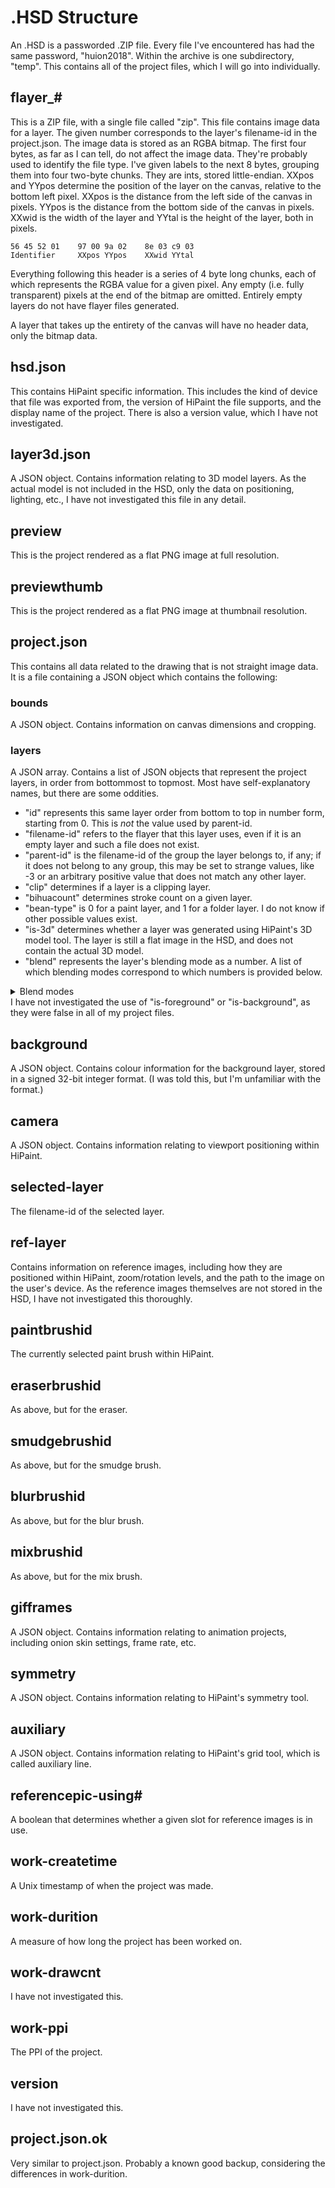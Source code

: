 # .HSD Structure
An .HSD is a passworded .ZIP file. Every file I've encountered has had the same password, "huion2018". Within the archive is one subdirectory, "temp". This contains all of the project files, which I will go into individually.

## flayer_#
This is a ZIP file, with a single file called "zip". This file contains image data for a layer. The given number corresponds to the layer's filename-id in the project.json.
The image data is stored as an RGBA bitmap. The first four bytes, as far as I can tell, do not affect the image data. They're probably used to identify the file type.
I've given labels to the next 8 bytes, grouping them into four two-byte chunks. They are ints, stored little-endian. XXpos and YYpos determine the position of the layer on the canvas, relative to the bottom left pixel. XXpos is the distance from the left side of the canvas in pixels. YYpos is the distance from the bottom side of the canvas in pixels. XXwid is the width of the layer and YYtal is the height of the layer, both in pixels.

`56 45 52 01    97 00 9a 02    8e 03 c9 03` <br />
`Identifier     XXpos YYpos    XXwid YYtal`

Everything following this header is a series of 4 byte long chunks, each of which represents the RGBA value for a given pixel. Any empty (i.e. fully transparent) pixels at the end of the bitmap are omitted. Entirely empty layers do not have flayer files generated.

A layer that takes up the entirety of the canvas will have no header data, only the bitmap data.

## hsd.json
This contains HiPaint specific information. This includes the kind of device that file was exported from, the version of HiPaint the file supports, and the display name of the project. There is also a version value, which I have not investigated.

## layer3d.json
A JSON object. Contains information relating to 3D model layers. As the actual model is not included in the HSD, only the data on positioning, lighting, etc., I have not investigated this file in any detail.

## preview
This is the project rendered as a flat PNG image at full resolution.

## previewthumb
This is the project rendered as a flat PNG image at thumbnail resolution.

## project.json
This contains all data related to the drawing that is not straight image data. It is a file containing a JSON object which contains the following:
### bounds
A JSON object. Contains information on canvas dimensions and cropping.
### layers
A JSON array. Contains a list of JSON objects that represent the project layers, in order from bottommost to topmost. Most have self-explanatory names, but there are some oddities. 
- "id" represents this same layer order from bottom to top in number form, starting from 0. This is *not* the value used by parent-id.
- "filename-id" refers to the flayer that this layer uses, even if it is an empty layer and such a file does not exist. 
- "parent-id" is the filename-id of the group the layer belongs to, if any; if it does not belong to any group, this may be set to strange values, like -3 or an arbitrary positive value that does not match any other layer. 
- "clip" determines if a layer is a clipping layer. 
- "bihuacount" determines stroke count on a given layer. 
- "bean-type" is 0 for a paint layer, and 1 for a folder layer. I do not know if other possible values exist.
- "is-3d" determines whether a layer was generated using HiPaint's 3D model tool. The layer is still a flat image in the HSD, and does not contain the actual 3D model.
- "blend" represents the layer's blending mode as a number. A list of which blending modes correspond to which numbers is provided below.
<details>
<summary>Blend modes</summary>
0:"svg:src-over" <br />
1:"svg:overlay"<br />
2:"svg:darken"<br />
3:"svg:multiply"<br />
4:"svg:color-burn"<br />
5:"krita:linear_burn" <br />
6:"krita:darker color" <br />
7:"svg:lighten"<br />
8:"svg:screen"<br />
9:"svg:color-dodge"<br />
10:"svg:plus"<br />
11:"krita:lighter color" <br />
12:"svg:soft-light"<br />
13:""<br />
14:"svg:hard-light"<br />
15:"krita:vivid_light" <br />
16:"krita:linear light" <br />
17:"krita:pin_light" <br />
18:"krita:hard mix" <br />
19:"svg:difference"<br />
20:"krita:exclusion" <br />
21:""<br />
22:"krita:divide" <br />
23:""<br />
24:""<br />
25:"svg:hue"<br />
26:"svg:saturation"<br />
27:"svg:color"<br />
28:"svg:luminosity"<br />
29:"krita:subtract" <br />
30:"krita:dissolve" <br />
31:"" <br />
32:"" <br />
33:"group penetrate"
</details>
I have not investigated the use of "is-foreground" or "is-background", as they were false in all of my project files. 

## background
A JSON object. Contains colour information for the background layer, stored in a signed 32-bit integer format. (I was told this, but I'm unfamiliar with the format.) 

## camera
A JSON object. Contains information relating to viewport positioning within HiPaint.

## selected-layer
The filename-id of the selected layer.

## ref-layer
Contains information on reference images, including how they are positioned within HiPaint, zoom/rotation levels, and the path to the image on the user's device. As the reference images themselves are not stored in the HSD, I have not investigated this thoroughly.

## paintbrushid
The currently selected paint brush within HiPaint.

## eraserbrushid
As above, but for the eraser.

## smudgebrushid
As above, but for the smudge brush.

## blurbrushid
As above, but for the blur brush.

## mixbrushid
As above, but for the mix brush.

## gifframes
A JSON object. Contains information relating to animation projects, including onion skin settings, frame rate, etc.

## symmetry
A JSON object. Contains information relating to HiPaint's symmetry tool.

## auxiliary
A JSON object. Contains information relating to HiPaint's grid tool, which is called auxiliary line.

## referencepic-using#
A boolean that determines whether a given slot for reference images is in use.

## work-createtime
A Unix timestamp of when the project was made.

## work-durition
A measure of how long the project has been worked on.

## work-drawcnt
I have not investigated this.

## work-ppi
The PPI of the project.

## version
I have not investigated this.

## project.json.ok
Very similar to project.json. Probably a known good backup, considering the differences in work-durition.

